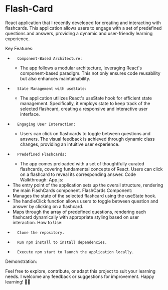 # Flash-Card
React application that I recently developed for creating and interacting with flashcards. This application allows users to engage with a set of predefined questions and answers, providing a dynamic and user-friendly learning experience.


Key Features:
* 		Component-Based Architecture:
    * The app follows a modular architecture, leveraging React's component-based paradigm. This not only ensures code reusability but also enhances maintainability.
* 		State Management with useState:
    * The application utilizes React's useState hook for efficient state management. Specifically, it employs state to keep track of the selected flashcard, creating a responsive and interactive user interface.
* 		Engaging User Interaction:
    * Users can click on flashcards to toggle between questions and answers. The visual feedback is achieved through dynamic class changes, providing an intuitive user experience.
* 		Predefined Flashcards:
    * The app comes preloaded with a set of thoughtfully curated flashcards, covering fundamental concepts of React. Users can click on a flashcard to reveal its corresponding answer.
Code Walkthrough:
App.js:
* The entry point of the application sets up the overall structure, rendering the main FlashCards component.
FlashCards Component:
* Manages the state of the selected flashcard using the useState hook.
* The handleClick function allows users to toggle between question and answer by clicking on a flashcard.
* Maps through the array of predefined questions, rendering each flashcard dynamically with appropriate styling based on user interaction.
How to Use:
* 		Clone the repository.
* 		Run npm install to install dependencies.
* 		Execute npm start to launch the application locally.
Demonstration:


Feel free to explore, contribute, or adapt this project to suit your learning needs. I welcome any feedback or suggestions for improvement.
Happy learning! 🚀✨
